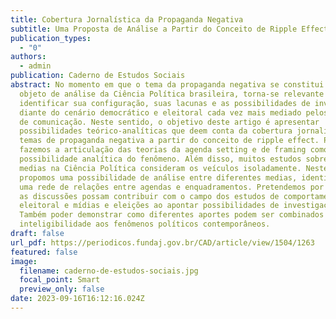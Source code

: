 ```yaml
---
title: Cobertura Jornalística da Propaganda Negativa
subtitle: Uma Proposta de Análise a Partir do Conceito de Ripple Effect
publication_types:
  - "0"
authors:
  - admin
publication: Caderno de Estudos Sociais
abstract: No momento em que o tema da propaganda negativa se constitui enquanto
  objeto de análise da Ciência Política brasileira, torna-se relevante
  identificar sua configuração, suas lacunas e as possibilidades de investigação
  diante do cenário democrático e eleitoral cada vez mais mediado pelos veículos
  de comunicação. Neste sentido, o objetivo deste artigo é apresentar
  possibilidades teórico-analíticas que deem conta da cobertura jornalística dos
  temas de propaganda negativa a partir do conceito de ripple effect. Para isso,
  fazemos a articulação das teorias da agenda setting e de framing como
  possibilidade analítica do fenômeno. Além disso, muitos estudos sobre os
  medias na Ciência Política consideram os veículos isoladamente. Neste paper
  propomos uma possibilidade de análise entre diferentes medias, identificando
  uma rede de relações entre agendas e enquadramentos. Pretendemos por fim que
  as discussões possam contribuir com o campo dos estudos de comportamento
  eleitoral e mídias e eleições ao apontar possibilidades de investigação.
  Também poder demonstrar como diferentes aportes podem ser combinados para dar
  inteligibilidade aos fenômenos políticos contemporâneos.
draft: false
url_pdf: https://periodicos.fundaj.gov.br/CAD/article/view/1504/1263
featured: false
image:
  filename: caderno-de-estudos-sociais.jpg
  focal_point: Smart
  preview_only: false
date: 2023-09-16T16:12:16.024Z
---
```

